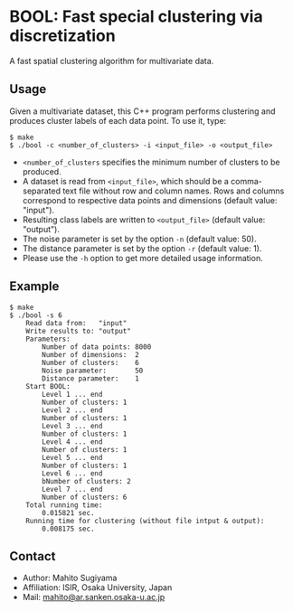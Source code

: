BOOL: Fast special clustering via discretization
================================================

A fast spatial clustering algorithm for multivariate data.

Usage
-----

Given a multivariate dataset, this C++ program performs clustering and produces cluster labels of each data point.
To use it, type:

	$ make
	$ ./bool -c <number_of_clusters> -i <input_file> -o <output_file>

* `<number_of_clusters` specifies the minimum number of clusters to be produced.
* A dataset is read from `<input_file>`, which should be a comma-separated text file without row and column names.
	Rows and columns correspond to respective data points and dimensions (default value: "input").
* Resulting class labels are written to `<output_file>` (default value: "output").
* The noise parameter is set by the option `-n` (default value: 50).
* The distance parameter is set by the option `-r` (default value: 1).
* Please use the `-h` option to get more detailed usage information.


Example
-------

	$ make
	$ ./bool -s 6
		Read data from:   "input"
		Write results to: "output"
		Parameters:
			Number of data points: 8000
			Number of dimensions:  2
			Number of clusters:    6
			Noise parameter:       50
			Distance parameter:    1
		Start BOOL:
			Level 1 ... end
			Number of clusters: 1
			Level 2 ... end
			Number of clusters: 1
			Level 3 ... end
			Number of clusters: 1
			Level 4 ... end
			Number of clusters: 1
			Level 5 ... end
			Number of clusters: 1
			Level 6 ... end
			bNumber of clusters: 2
			Level 7 ... end
			Number of clusters: 6
		Total running time:
			0.015821 sec.
		Running time for clustering (without file intput & output):
			0.008175 sec.

Contact
-------

* Author: Mahito Sugiyama
* Affiliation: ISIR, Osaka University, Japan
* Mail: mahito@ar.sanken.osaka-u.ac.jp
